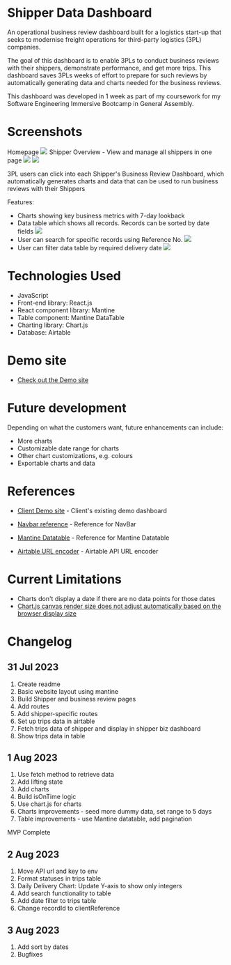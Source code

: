 # Shipper Data Dashboard

An operational business review dashboard built for a logistics start-up that seeks to modernise freight operations for third-party logistics (3PL) companies.

The goal of this dashboard is to enable 3PLs to conduct business reviews with their shippers, demonstrate performance, and get more trips. This dashboard saves 3PLs weeks of effort to prepare for such reviews by automatically generating data and charts needed for the business reviews.

This dashboard was developed in 1 week as part of my coursework for my Software Engineering Immersive Bootcamp in General Assembly.

# Screenshots

Homepage
<img src="./src/assets/ReadmeScreen1.png">
Shipper Overview - View and manage all shippers in one page
<img src="./src/assets/ReadmeScreen2.png">
<img src="./src/assets/ReadmeScreen3.png">

3PL users can click into each Shipper's Business Review Dashboard, which automatically generates charts and data that can be used to run business reviews with their Shippers

Features:

- Charts showing key business metrics with 7-day lookback
- Data table which shows all records. Records can be sorted by date fields
  <img src="./src/assets/ReadmeScreen4.png">
- User can search for specific records using Reference No.
  <img src="./src/assets/ReadmeScreen5.png">
- User can filter data table by required delivery date
  <img src="./src/assets/ReadmeScreen6.png">

# Technologies Used

- JavaScript
- Front-end library: React.js
- React component library: Mantine
- Table component: Mantine DataTable
- Charting library: Chart.js
- Database: Airtable

# Demo site

- [Check out the Demo site][1]

[1]: https://forward-data-dashboard-demo.netlify.app

# Future development

Depending on what the customers want, future enhancements can include:

- More charts
- Customizable date range for charts
- Other chart customizations, e.g. colours
- Exportable charts and data

# References

- [Client Demo site][5] - Client's existing demo dashboard
- [Navbar reference][6] - Reference for NavBar
- [Mantine Datatable][7] - Reference for Mantine Datatable
- [Airtable URL encoder][8] - Airtable API URL encoder

  [5]: https://dashboard.shipamiga.com/dashboard/recja2ANzmll7wqR5
  [6]: https://ui.mantine.dev/category/navbars#double-navbar
  [7]: https://icflorescu.github.io/mantine-datatable
  [8]: https://codepen.io/airtable/full/MeXqOg?baseId=appPYAMvKJeeoDs8Y&tableId=tblghPYVFfkEZRIOE

# Current Limitations

- Charts don't display a date if there are no data points for those dates
- [Chart.js canvas render size does not adjust automatically based on the browser display size][9]

[9]: https://www.chartjs.org/docs/latest/configuration/responsive.html

# Changelog

## 31 Jul 2023

1. Create readme
2. Basic website layout using mantine
3. Build Shipper and business review pages
4. Add routes
5. Add shipper-specific routes
6. Set up trips data in airtable
7. Fetch trips data of shipper and display in shipper biz dashboard
8. Show trips data in table

## 1 Aug 2023

1. Use fetch method to retrieve data
2. Add lifting state
3. Add charts
4. Build isOnTime logic
5. Use chart.js for charts
6. Charts improvements - seed more dummy data, set range to 5 days
7. Table improvements - use Mantine datatable, add pagination

MVP Complete

## 2 Aug 2023

1. Move API url and key to env
2. Format statuses in trips table
3. Daily Delivery Chart: Update Y-axis to show only integers
4. Add search functionality to table
5. Add date filter to trips table
6. Change recordId to clientReference

## 3 Aug 2023

1. Add sort by dates
2. Bugfixes
